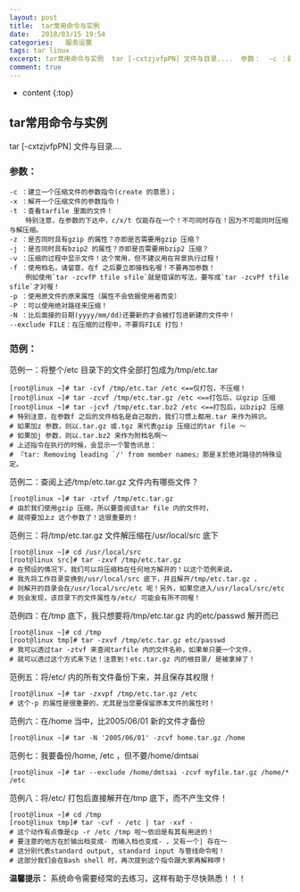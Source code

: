 ```yaml
---
layout: post
title:  tar常用命令与实例
date:   2018/03/15 19:54
categories:   服务设置
tags: tar linux 
excerpt: tar常用命令与实例  tar [-cxtzjvfpPN] 文件与目录....  参数：  -c ：建立一个压缩文件的参数指令(create 的意思)； -x ：解开一个压缩文件的参数指令！ -t ：查看tarfile 里面的文件！     特别注意，在参数的下达中，c/x/t 仅能存在一个！不可同时存在！因为不可能同时压缩与解压缩。 -z ：是否同时具有gzip 的属性？亦即是否需要用gzip 
comment: true
---
```

* content
{:top}

<h2>tar常用命令与实例</h2>

tar [-cxtzjvfpPN] 文件与目录....

<h3>参数：</h3>

<pre class="line-numbers prism-highlight" data-start="1"><code class="language-null">-c ：建立一个压缩文件的参数指令(create 的意思)；
-x ：解开一个压缩文件的参数指令！
-t ：查看tarfile 里面的文件！
    特别注意，在参数的下达中，c/x/t 仅能存在一个！不可同时存在！因为不可能同时压缩与解压缩。
-z ：是否同时具有gzip 的属性？亦即是否需要用gzip 压缩？
-j ：是否同时具有bzip2 的属性？亦即是否需要用bzip2 压缩？
-v ：压缩的过程中显示文件！这个常用，但不建议用在背景执行过程！
-f ：使用档名，请留意，在f 之后要立即接档名喔！不要再加参数！
    例如使用`tar -zcvfP tfile sfile`就是错误的写法，要写成`tar -zcvPf tfile sfile`才对喔！
-p ：使用原文件的原来属性（属性不会依据使用者而变）
-P ：可以使用绝对路径来压缩！
-N ：比后面接的日期(yyyy/mm/dd)还要新的才会被打包进新建的文件中！
--exclude FILE：在压缩的过程中，不要将FILE 打包！
</code></pre>

<h3>范例：</h3>

范例一：将整个/etc 目录下的文件全部打包成为/tmp/etc.tar

<pre class="line-numbers prism-highlight" data-start="1"><code class="language-bash">[root@linux ~]# tar -cvf /tmp/etc.tar /etc &lt;==仅打包，不压缩！
[root@linux ~]# tar -zcvf /tmp/etc.tar.gz /etc &lt;==打包后，以gzip 压缩
[root@linux ~]# tar -jcvf /tmp/etc.tar.bz2 /etc &lt;==打包后，以bzip2 压缩
# 特别注意，在参数f 之后的文件档名是自己取的，我们习惯上都用.tar 来作为辨识。
# 如果加z 参数，则以.tar.gz 或.tgz 来代表gzip 压缩过的tar file ～
# 如果加j 参数，则以.tar.bz2 来作为附档名啊～
# 上述指令在执行的时候，会显示一个警告讯息：
# 『tar: Removing leading `/' from member names』那是关於绝对路径的特殊设定。
</code></pre>

范例二：查阅上述/tmp/etc.tar.gz 文件内有哪些文件？

<pre class="line-numbers prism-highlight" data-start="1"><code class="language-bash">[root@linux ~]# tar -ztvf /tmp/etc.tar.gz
# 由於我们使用gzip 压缩，所以要查阅该tar file 内的文件时，
# 就得要加上z 这个参数了！这很重要的！
</code></pre>

范例三：将/tmp/etc.tar.gz 文件解压缩在/usr/local/src 底下

<pre class="line-numbers prism-highlight" data-start="1"><code class="language-bash">[root@linux ~]# cd /usr/local/src
[root@linux src]# tar -zxvf /tmp/etc.tar.gz
# 在预设的情况下，我们可以将压缩档在任何地方解开的！以这个范例来说，
# 我先将工作目录变换到/usr/local/src 底下，并且解开/tmp/etc.tar.gz ，
# 则解开的目录会在/usr/local/src/etc 呢！另外，如果您进入/usr/local/src/etc
# 则会发现，该目录下的文件属性与/etc/ 可能会有所不同喔！
</code></pre>

范例四：在/tmp 底下，我只想要将/tmp/etc.tar.gz 内的etc/passwd 解开而已

<pre class="line-numbers prism-highlight" data-start="1"><code class="language-bash">[root@linux ~]# cd /tmp
[root@linux tmp]# tar -zxvf /tmp/etc.tar.gz etc/passwd
# 我可以透过tar -ztvf 来查阅tarfile 内的文件名称，如果单只要一个文件，
# 就可以透过这个方式来下达！注意到！etc.tar.gz 内的根目录/ 是被拿掉了！
</code></pre>

范例五：将/etc/ 内的所有文件备份下来，并且保存其权限！

<pre class="line-numbers prism-highlight" data-start="1"><code class="language-bash">[root@linux ~]# tar -zxvpf /tmp/etc.tar.gz /etc
# 这个-p 的属性是很重要的，尤其是当您要保留原本文件的属性时！
</code></pre>

范例六：在/home 当中，比2005/06/01 新的文件才备份

<pre class="line-numbers prism-highlight" data-start="1"><code class="language-bash">[root@linux ~]# tar -N '2005/06/01' -zcvf home.tar.gz /home
</code></pre>

范例七：我要备份/home, /etc ，但不要/home/dmtsai

<pre class="line-numbers prism-highlight" data-start="1"><code class="language-bash">[root@linux ~]# tar --exclude /home/dmtsai -zcvf myfile.tar.gz /home/* /etc
</code></pre>

范例八：将/etc/ 打包后直接解开在/tmp 底下，而不产生文件！

<pre class="line-numbers prism-highlight" data-start="1"><code class="language-bash">[root@linux ~]# cd /tmp
[root@linux tmp]# tar -cvf - /etc | tar -xvf -
# 这个动作有点像是cp -r /etc /tmp 啦～依旧是有其有用途的！
# 要注意的地方在於输出档变成- 而输入档也变成- ，又有一个| 存在～
# 这分别代表standard output, standard input 与管线命令啦！
# 这部分我们会在Bash shell 时，再次提到这个指令跟大家再解释啰！
</code></pre>

<strong>温馨提示：</strong> 系统命令需要经常的去练习，这样有助于尽快熟悉！！！
    